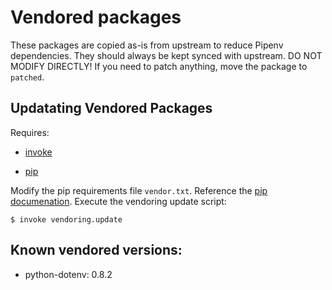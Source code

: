 # Vendored packages

These packages are copied as-is from upstream to reduce Pipenv dependencies.
They should always be kept synced with upstream. DO NOT MODIFY DIRECTLY! If
you need to patch anything, move the package to `patched`.

## Updatating Vendored Packages

Requires:

- [invoke](https://pypi.org/project/invoke/)

- [pip](https://pypi.org/project/pip/)

Modify the pip requirements file `vendor.txt`. Reference the [pip
documenation](https://pip.pypa.io/en/stable/user_guide/#requirements-files).
Execute the vendoring update script:

```$ invoke vendoring.update```

## Known vendored versions:

- python-dotenv: 0.8.2
